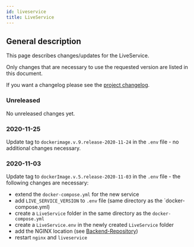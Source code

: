 ```yaml
---
id: liveservice
title: LiveService
---
```


## General description

This page describes changes/updates for the LiveService.

Only changes that are necessary to use the requested version are listed in this document.

If you want a changelog please see the [project changelog](https://github.com/CaritasDeutschland/caritas-onlineBeratung-liveservice/blob/master/CHANGELOG.md).

### Unreleased

No unreleased changes yet.

### 2020-11-25

Update tag to `dockerimage.v.9.release-2020-11-24` in the `.env` file - no additional changes necessary.

### 2020-11-03

Update tag to `dockerImage.v.5.release-2020-11-03` in the `.env` file - the following changes are necessary:
 - extend the `docker-compose.yml` for the new service
 - add `LIVE_SERVICE_VERSION` to `.env` file (same directory as the `docker-compose.yml)
 - create a `LiveService` folder in the same directory as the `docker-compose.yml`
 - create a `LiveService.env` in the newly created `LiveService` folder
 - add the NGINX location (see [Backend-Repository](https://github.com/CaritasDeutschland/caritas-onlineBeratung-backend))
 - restart `nginx` and `liveservice `